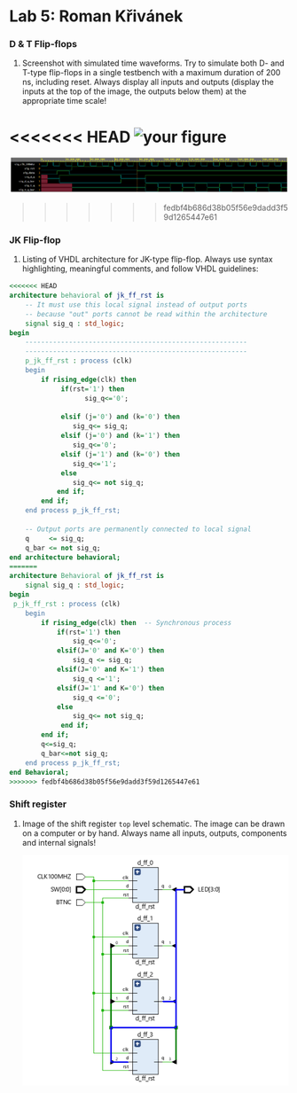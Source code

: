 # Lab 5: Roman Křivánek

### D & T Flip-flops

1. Screenshot with simulated time waveforms. Try to simulate both D- and T-type flip-flops in a single testbench with a maximum duration of 200 ns, including reset. Always display all inputs and outputs (display the inputs at the top of the image, the outputs below them) at the appropriate time scale!

<<<<<<< HEAD
   ![your figure](/images/D_T_flops_sim.png)
=======
   ![your figure](images/d_t_simulation.png)
>>>>>>> fedbf4b686d38b05f56e9dadd3f59d1265447e61

### JK Flip-flop

1. Listing of VHDL architecture for JK-type flip-flop. Always use syntax highlighting, meaningful comments, and follow VHDL guidelines:

```vhdl
<<<<<<< HEAD
architecture behavioral of jk_ff_rst is
    -- It must use this local signal instead of output ports
    -- because "out" ports cannot be read within the architecture
    signal sig_q : std_logic;
begin
    --------------------------------------------------------
    --------------------------------------------------------
    p_jk_ff_rst : process (clk)
    begin
        if rising_edge(clk) then
             if(rst='1') then
                   sig_q<='0';
                
             elsif (j='0') and (k='0') then
                sig_q<= sig_q;
             elsif (j='0') and (k='1') then
                sig_q<='0';
             elsif (j='1') and (k='0') then
                sig_q<='1';
             else
                sig_q<= not sig_q;
            end if;
        end if;
    end process p_jk_ff_rst;

    -- Output ports are permanently connected to local signal
    q     <= sig_q;
    q_bar <= not sig_q;
end architecture behavioral;
=======
architecture Behavioral of jk_ff_rst is
    signal sig_q : std_logic;
begin
 p_jk_ff_rst : process (clk)
    begin
        if rising_edge(clk) then  -- Synchronous process
            if(rst='1') then
                sig_q<='0';
           	elsif(J='0' and K='0') then
                sig_q <= sig_q;
            elsif(J='0' and K='1') then
            	sig_q <='1'; 
            elsif(J='1' and K='0') then
             	sig_q <='0';
            else 
               	sig_q<= not sig_q; 
             end if;                 
        end if;
        q<=sig_q;
        q_bar<=not sig_q;
    end process p_jk_ff_rst;
end Behavioral;
>>>>>>> fedbf4b686d38b05f56e9dadd3f59d1265447e61
```

### Shift register

1. Image of the shift register `top` level schematic. The image can be drawn on a computer or by hand. Always name all inputs, outputs, components and internal signals!

   ![your figure](images/4_bit_shifter.png)
